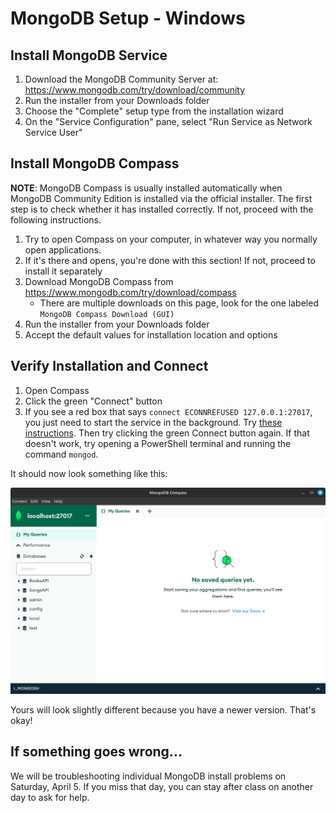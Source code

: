 # MongoDB Setup - Windows

## Install MongoDB Service

1. Download the MongoDB Community Server at: <https://www.mongodb.com/try/download/community>
1. Run the installer from your Downloads folder
1. Choose the "Complete" setup type from the installation wizard
1. On the "Service Configuration" pane, select "Run Service as Network Service User"

## Install MongoDB Compass

**NOTE**: MongoDB Compass is usually installed automatically when MongoDB Community Edition is installed via the official installer. The first step is to check whether it has installed correctly. If not, proceed with the following instructions.

1. Try to open Compass on your computer, in whatever way you normally open applications.
1. If it's there and opens, you're done with this section! If not, proceed to install it separately
1. Download MongoDB Compass from <https://www.mongodb.com/try/download/compass>
   - There are multiple downloads on this page, look for the one labeled `MongoDB Compass Download (GUI)`
1. Run the installer from your Downloads folder
1. Accept the default values for installation location and options

## Verify Installation and Connect

1. Open Compass
1. Click the green "Connect" button
1. If you see a red box that says `connect ECONNREFUSED 127.0.0.1:27017`, you just need to start the service in the background. Try [these instructions](https://www.mongodb.com/docs/manual/tutorial/install-mongodb-on-windows/#start-mongodb-community-edition-as-a-windows-service). Then try clicking the green Connect button again. If that doesn't work, try opening a PowerShell terminal and running the command `mongod`.

It should now look something like this:

![mongodb compass](./mongo-success.png)

Yours will look slightly different because you have a newer version. That's okay!

## If something goes wrong...

We will be troubleshooting individual MongoDB install problems on Saturday, April 5. If you miss that day, you can stay after class on another day to ask for help.
